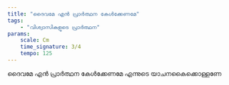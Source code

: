 ```yaml
---
title: "ദൈവമേ എൻ പ്രാർത്ഥന കേൾക്കേണമേ"
tags:
    - "വിശ്വാസികളുടെ പ്രാർത്ഥന"
params:
    scale: Cm
    time_signature: 3/4
    tempo: 125
---
```

ദൈവമേ എൻ പ്രാർത്ഥന കേൾക്കേണമേ
എന്നുടെ യാചനകൈക്കൊള്ളണേ
